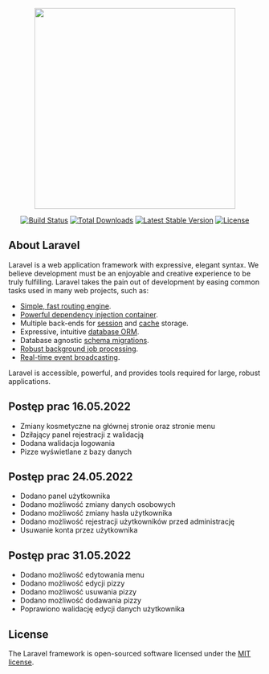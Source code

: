 <p align="center"><a href="https://laravel.com" target="_blank"><img src="https://raw.githubusercontent.com/laravel/art/master/logo-lockup/5%20SVG/2%20CMYK/1%20Full%20Color/laravel-logolockup-cmyk-red.svg" width="400"></a></p>

<p align="center">
<a href="https://travis-ci.org/laravel/framework"><img src="https://travis-ci.org/laravel/framework.svg" alt="Build Status"></a>
<a href="https://packagist.org/packages/laravel/framework"><img src="https://img.shields.io/packagist/dt/laravel/framework" alt="Total Downloads"></a>
<a href="https://packagist.org/packages/laravel/framework"><img src="https://img.shields.io/packagist/v/laravel/framework" alt="Latest Stable Version"></a>
<a href="https://packagist.org/packages/laravel/framework"><img src="https://img.shields.io/packagist/l/laravel/framework" alt="License"></a>
</p>

## About Laravel

Laravel is a web application framework with expressive, elegant syntax. We believe development must be an enjoyable and creative experience to be truly fulfilling. Laravel takes the pain out of development by easing common tasks used in many web projects, such as:

- [Simple, fast routing engine](https://laravel.com/docs/routing).
- [Powerful dependency injection container](https://laravel.com/docs/container).
- Multiple back-ends for [session](https://laravel.com/docs/session) and [cache](https://laravel.com/docs/cache) storage.
- Expressive, intuitive [database ORM](https://laravel.com/docs/eloquent).
- Database agnostic [schema migrations](https://laravel.com/docs/migrations).
- [Robust background job processing](https://laravel.com/docs/queues).
- [Real-time event broadcasting](https://laravel.com/docs/broadcasting).

Laravel is accessible, powerful, and provides tools required for large, robust applications.

## Postęp prac 16.05.2022

- Zmiany kosmetyczne na głównej stronie oraz stronie menu
- Dziłający panel rejestracji z walidacją
- Dodana walidacja logowania
- Pizze wyświetlane z bazy danych

## Postęp prac 24.05.2022

- Dodano panel użytkownika
- Dodano możliwość zmiany danych osobowych
- Dodano możliwość zmiany hasła użytkownika
- Dodano możliwość rejestracji użytkowników przed administrację
- Usuwanie konta przez użytkownika

## Postęp prac 31.05.2022
- Dodano możliwość edytowania menu
- Dodano możliwość edycji pizzy
- Dodano możliwość usuwania pizzy
- Dodano możliwość dodawania pizzy
- Poprawiono walidację edycji danych użytkownika

## License

The Laravel framework is open-sourced software licensed under the [MIT license](https://opensource.org/licenses/MIT).
